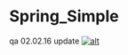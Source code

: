 Spring_Simple
=============
qa 02.02.16
update 
[![alt](https://codenvy.com/factory/resources/factory-white.png)](https://codenvy.com/factory?id=vv92tvgv6da02ife)

